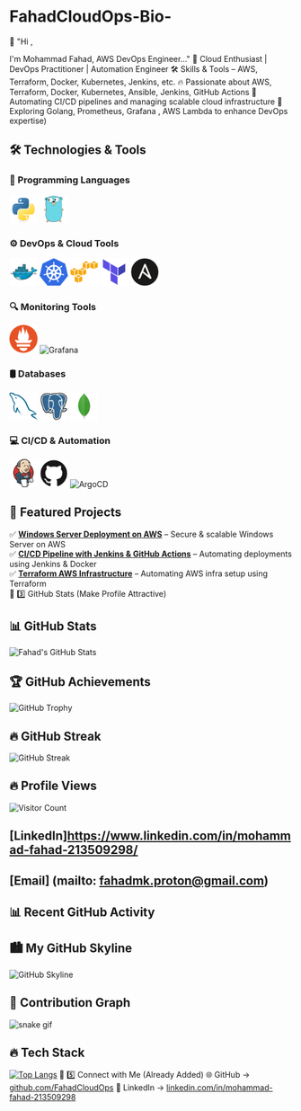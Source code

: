 # FahadCloudOps-Bio-


👋 "Hi  ,
 
I'm Mohammad Fahad, AWS DevOps Engineer..."
🔹 Cloud Enthusiast | DevOps Practitioner | Automation Engineer
🛠 Skills & Tools – AWS, Terraform, Docker, Kubernetes, Jenkins, etc.
🔥  Passionate about AWS, Terraform, Docker, Kubernetes, Ansible, Jenkins, GitHub Actions
🔹 Automating CI/CD pipelines and managing scalable cloud infrastructure
🔹 Exploring Golang, Prometheus, Grafana , AWS Lambda to enhance DevOps expertise)

## 🛠 Technologies & Tools  

### 🚀 Programming Languages  
<p align="left">
  <img src="https://raw.githubusercontent.com/devicons/devicon/master/icons/python/python-original.svg" alt="Python" width="50" height="50"/>
  <img src="https://raw.githubusercontent.com/devicons/devicon/master/icons/go/go-original.svg" alt="Golang" width="50" height="50"/>
</p>

### ⚙️ DevOps & Cloud Tools  
<p align="left">
  <img src="https://raw.githubusercontent.com/devicons/devicon/master/icons/docker/docker-original.svg" alt="Docker" width="50" height="50"/>
  <img src="https://raw.githubusercontent.com/devicons/devicon/master/icons/kubernetes/kubernetes-plain.svg" alt="Kubernetes" width="50" height="50"/>
  <img src="https://raw.githubusercontent.com/devicons/devicon/master/icons/amazonwebservices/amazonwebservices-original.svg" alt="AWS" width="50" height="50"/>
  <img src="https://raw.githubusercontent.com/devicons/devicon/master/icons/terraform/terraform-original.svg" alt="Terraform" width="50" height="50"/>
  <img src="https://raw.githubusercontent.com/devicons/devicon/master/icons/ansible/ansible-original.svg" alt="Ansible" width="50" height="50"/>
</p>

### 🔍 Monitoring Tools  
<p align="left">
  <img src="https://raw.githubusercontent.com/devicons/devicon/master/icons/prometheus/prometheus-original.svg" alt="Prometheus" width="50" height="50"/>
  <img src="https://upload.wikimedia.org/wikipedia/commons/4/4b/Grafana_logo.svg" alt="Grafana" width="50" height="50"/>
</p>

### 🛢️ Databases  
<p align="left">
  <img src="https://raw.githubusercontent.com/devicons/devicon/master/icons/mysql/mysql-original.svg" alt="MySQL" width="50" height="50"/>
  <img src="https://raw.githubusercontent.com/devicons/devicon/master/icons/postgresql/postgresql-original.svg" alt="PostgreSQL" width="50" height="50"/>
  <img src="https://raw.githubusercontent.com/devicons/devicon/master/icons/mongodb/mongodb-original.svg" alt="MongoDB" width="50" height="50"/>
</p>

### 💻 CI/CD & Automation  
<p align="left">
  <img src="https://raw.githubusercontent.com/devicons/devicon/master/icons/jenkins/jenkins-original.svg" alt="Jenkins" width="50" height="50"/>
  <img src="https://raw.githubusercontent.com/devicons/devicon/master/icons/github/github-original.svg" alt="GitHub Actions" width="50" height="50"/>
  <img src="https://upload.wikimedia.org/wikipedia/commons/0/00/Argo-logo.png" alt="ArgoCD" width="50" height="50"/>
</p>



## 🚀 Featured Projects  
✅ **[Windows Server Deployment on AWS](https://github.com/FahadCloudOps/Windows-Server-Host)** – Secure & scalable Windows Server on AWS  
✅ **[CI/CD Pipeline with Jenkins & GitHub Actions](https://github.com/FahadCloudOps/CI-CD-Pipeline)** – Automating deployments using Jenkins & Docker  
✅ **[Terraform AWS Infrastructure](https://github.com/FahadCloudOps/Terraform-AWS)** – Automating AWS infra setup using Terraform  
🔹 3️⃣ GitHub Stats (Make Profile Attractive)



## 📊 GitHub Stats  
![Fahad's GitHub Stats](https://github-readme-stats.vercel.app/api?username=FahadCloudOps&show_icons=true&theme=radical)  

## 🏆 GitHub Achievements  
![GitHub Trophy](https://github-profile-trophy.vercel.app/?username=FahadCloudOps&theme=onedark&no-frame=true&margin-w=10)

## 🔥 GitHub Streak  
![GitHub Streak](https://github-readme-streak-stats.herokuapp.com/?user=FahadCloudOps&theme=dark&hide_border=true)

## 🔥 Profile Views  
![Visitor Count](https://komarev.com/ghpvc/?username=FahadCloudOps&color=blue&style=flat-square)

## [LinkedIn]https://www.linkedin.com/in/mohammad-fahad-213509298/
## [Email] (mailto: fahadmk.proton@gmail.com)

## 📊 Recent GitHub Activity  
<!--START_SECTION:activity-->
<!--END_SECTION:activity-->


## 🏙️ My GitHub Skyline  
![GitHub Skyline](https://github.com/FahadCloudOps/FahadCloudOps/blob/main/skyline.png)

  
## 🐍 Contribution Graph  
![snake gif](https://raw.githubusercontent.com/FahadCloudOps/FahadCloudOps/output/github-contribution-grid-snake.svg)




## 🔥 Tech Stack  
[![Top Langs](https://github-readme-stats.vercel.app/api/top-langs/?username=FahadCloudOps&layout=compact&theme=tokyonight)](https://github.com/anuraghazra/github-readme-stats)
🔹 5️⃣ Connect with Me (Already Added)
🌐 GitHub → [github.com/FahadCloudOps](https://github.com/FahadCloudOps)
🔗 LinkedIn → [linkedin.com/in/mohammad-fahad-213509298](https://linkedin.com/in/mohammad-fahad-213509298/)

